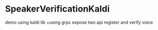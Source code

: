 # SpeakerVerificationKaldi
demo using kaldi lib 
+using grpc expose two api register and verify voice
